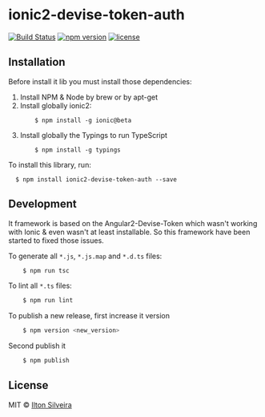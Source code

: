 # ionic2-devise-token-auth

[![Build Status](https://api.travis-ci.org/TonGarcia/ionic2-devise-token-auth.svg?branch=master)](https://travis-ci.org/TonGarcia/ionic2-devise-token-auth)
[![npm version](https://img.shields.io/npm/v/ionic2-devise-token-auth.svg)](https://www.npmjs.com/package/ionic2-devise-token-auth)
[![license](https://img.shields.io/npm/l/angular2-jwt.svg)](https://www.npmjs.com/package/angular2-jwt)


## Installation

Before install it lib you must install those dependencies:

1. Install NPM & Node by brew or by apt-get
2. Install globally ionic2:
    ```
        $ npm install -g ionic@beta
    ```
3. Install globally the Typings to run TypeScript
    ```
        $ npm install -g typings
    ```

To install this library, run:
  ```
    $ npm install ionic2-devise-token-auth --save
  ```

## Development

It framework is based on the Angular2-Devise-Token which wasn't working with Ionic & even wasn't at least installable. So this framework have been started to fixed those issues.

To generate all `*.js`, `*.js.map` and `*.d.ts` files:

```bash
    $ npm run tsc
```

To lint all `*.ts` files:

```bash
    $ npm run lint
```

To publish a new release, first increase it version

```bash
    $ npm version <new_version>
```

Second publish it

```bash
    $ npm publish
```

## License

MIT © [Ilton Silveira](ton.garcia.jr@gmail.com)
